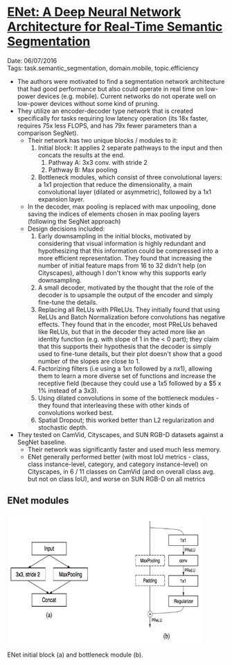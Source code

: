 # [ENet: A Deep Neural Network Architecture for Real-Time Semantic Segmentation](https://arxiv.org/abs/1606.02147) 

Date: 06/07/2016  
Tags: task.semantic_segmentation, domain.mobile, topic.efficiency

- The authors were motivated to find a segmentation network architecture that had good performance but also could operate in real time on low-power devices (e.g. mobile). Current networks do not operate well on low-power devices without some kind of pruning.
- They utilize an encoder-decoder type network that is created specifically for tasks requiring low latency operation (its 18x faster, requires 75x less FLOPS, and has 79x fewer parameters than a comparison SegNet).
    - Their network has two unique blocks / modules to it:
        1. Initial block: It applies 2 separate pathways to the input and then concats the results at the end.
            1. Pathway A: 3x3 conv. with stride 2
            2. Pathway B: Max pooling
        2. Bottleneck modules, which consist of three convolutional layers: a 1x1 projection that reduce the dimensionality, a main convolutional layer (dilated or asymmetric), followed by a 1x1 expansion layer.
    - In the decoder, max pooling is replaced with max unpooling, done saving the indices of elements chosen in max pooling layers (following the SegNet approach)
    - Design decisions included: 
        1. Early downsampling in the initial blocks, motivated by considering that visual information is highly redundant and hypothesizing that this information could be compressed into a more efficient representation. They found that increasing the number of initial feature maps from 16 to 32 didn't help (on Cityscapes), although I don't know why this supports early downsampling.
        2. A small decoder, motivated by the thought that the role of the decoder is to upsample the output of the encoder and simply fine-tune the details.
        3. Replacing all ReLUs with PReLUs. They initially found that using ReLUs and Batch Normalization before convolutions has negative effects. They found that in the encoder, most PReLUs behaved like ReLUs, but that in the decoder they acted more like an identity function (e.g. with slope of 1 in the < 0 part); they claim that this supports their hypothesis that the decoder is simply used to fine-tune details, but their plot doesn't show that a good number of the slopes are close to 1.
        4. Factorizing filters (i.e using a $1 x n$ followed by a $n x 1$), allowing them to learn a more diverse set of functions and increase the receptive field (because they could use a $1 x 5$ followed by a $5 x 1% instead of a 3x3). 
        5. Using dilated convolutions in some of the bottleneck modules - they found that interleaving these with other kinds of convolutions worked best. 
        6. Spatial Dropout; this worked better than L2 regularization and stochastic depth.
- They tested on CamVid, Cityscapes, and SUN RGB-D datasets against a SegNet baseline.
    - Their network was significantly faster and used much less memory.
    - ENet generally performed better (with most IoU metrics - class, class instance-level, category, and category instance-level) on Cityscapes, in 6 / 11 classes on CamVid (and on overall class avg. but not on class IoU), and worse on SUN RGB-D on all metrics

## ENet modules

<img src="./images/enet_modules.png" height=300 width=450>

ENet initial block (a) and bottleneck module (b).
